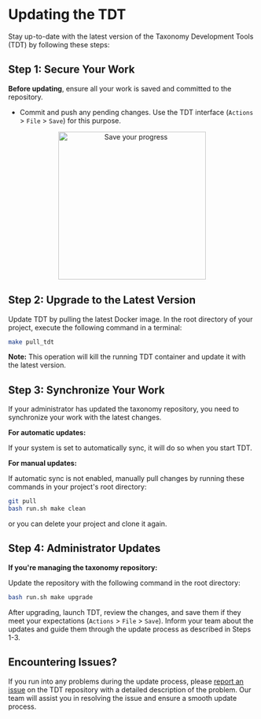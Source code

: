 # Updating the TDT

Stay up-to-date with the latest version of the Taxonomy Development Tools (TDT) by following these steps:

## Step 1: Secure Your Work
**Before updating**, ensure all your work is saved and committed to the repository.
- Commit and push any pending changes. Use the TDT interface (`Actions` > `File` > `Save`) for this purpose.

<p align="center">
    <img src="https://raw.githubusercontent.com/brain-bican/taxonomy-development-tools/main/docs/images/screenshots/actions_file_save.png" alt="Save your progress" width="300"/>
</p>

## Step 2: Upgrade to the Latest Version
Update TDT by pulling the latest Docker image. In the root directory of your project, execute the following command in a terminal:

```bash
make pull_tdt
```

**Note:** This operation will kill the running TDT container and update it with the latest version.

## Step 3: Synchronize Your Work

If your administrator has updated the taxonomy repository, you need to synchronize your work with the latest changes.

**For automatic updates:**

If your system is set to automatically sync, it will do so when you start TDT.

**For manual updates:**

If automatic sync is not enabled, manually pull changes by running these commands in your project's root directory:

```bash
git pull
bash run.sh make clean
```

or you can delete your project and clone it again.

## Step 4: Administrator Updates

**If you're managing the taxonomy repository:**

Update the repository with the following command in the root directory:

```bash
bash run.sh make upgrade
```

After upgrading, launch TDT, review the changes, and save them if they meet your expectations (`Actions` > `File` > `Save`). Inform your team about the updates and guide them through the update process as described in Steps 1-3.

## Encountering Issues?

If you run into any problems during the update process, please [report an issue](https://github.com/brain-bican/taxonomy-development-tools/issues/new?assignees=&labels=bug&projects=&template=bug_report.md&title=) on the TDT repository with a detailed description of the problem. Our team will assist you in resolving the issue and ensure a smooth update process.


